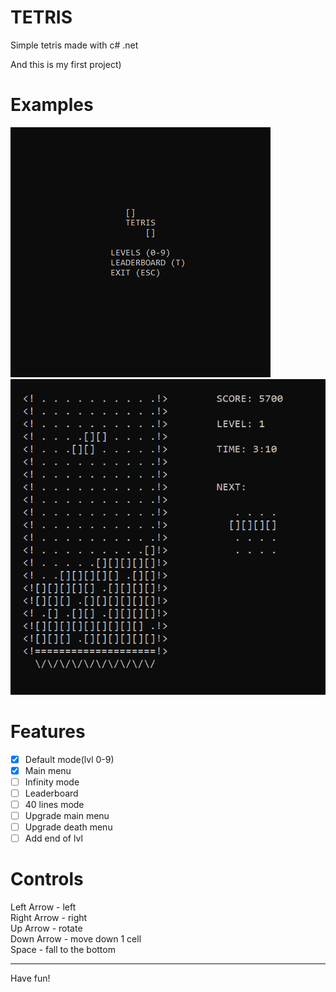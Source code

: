 # TETRIS
Simple tetris made with c# .net

And this is my first project)

# Examples

![menu](./screenshots/main.png)
![game](./screenshots/game.png)

# Features

- [X] Default mode(lvl 0-9)
- [X] Main menu
- [ ] Infinity mode
- [ ] Leaderboard
- [ ] 40 lines mode
- [ ] Upgrade main menu
- [ ] Upgrade death menu
- [ ] Add end of lvl

# Controls

Left Arrow - left\
Right Arrow - right\
Up Arrow - rotate\
Down Arrow - move down 1 cell\
Space - fall to the bottom

---

Have fun!
